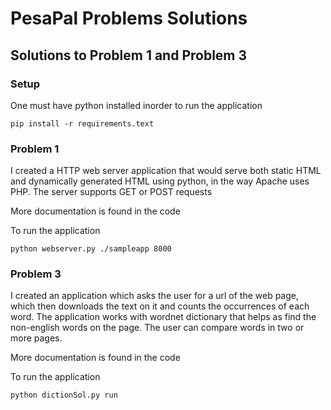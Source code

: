 # PesaPal Problems Solutions
## Solutions to Problem 1 and Problem 3
### Setup
One must have python installed inorder to run the application

`
pip install -r requirements.text
`
### Problem 1
I created a HTTP web server application that would serve both static HTML and dynamically generated HTML using python, in the way Apache uses PHP. 
The server supports GET or POST requests 

More documentation is found in the code


To run the application

` python webserver.py ./sampleapp 8000
`      

### Problem 3
I created an application which asks the user for a url of the web page, which then downloads the text on it and counts the occurrences of each word.
The application works with wordnet dictionary that helps as find the non-english words on the page.
The user can compare words in two or more pages.

More documentation is found in the code

To run the application

`python dictionSol.py run
`
